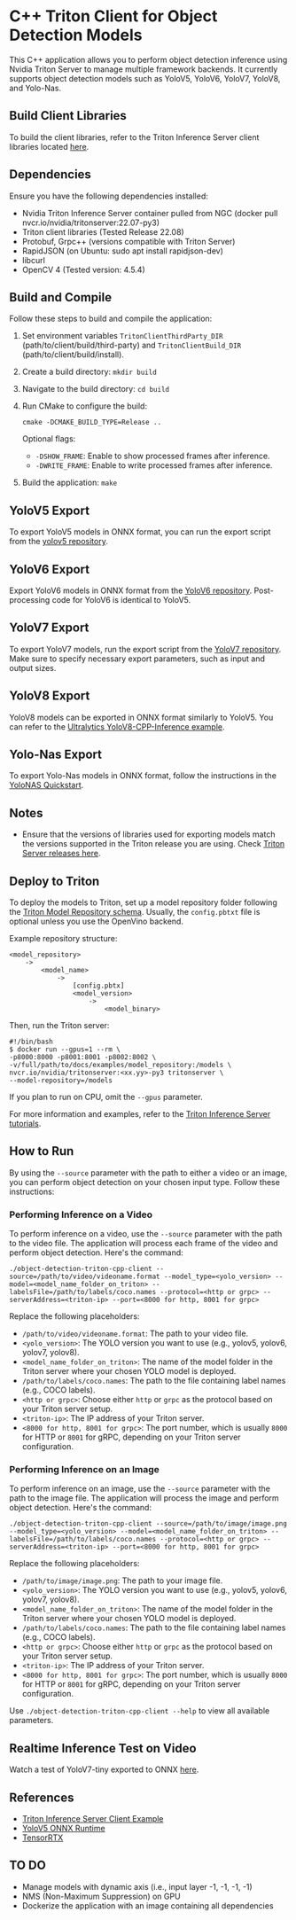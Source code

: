 # C++ Triton Client for Object Detection Models

This C++ application allows you to perform object detection inference using Nvidia Triton Server to manage multiple framework backends. It currently supports object detection models such as YoloV5, YoloV6, YoloV7, YoloV8, and Yolo-Nas.

## Build Client Libraries

To build the client libraries, refer to the Triton Inference Server client libraries located [here](https://github.com/triton-inference-server/client/tree/r22.08).

## Dependencies

Ensure you have the following dependencies installed:

- Nvidia Triton Inference Server container pulled from NGC (docker pull nvcr.io/nvidia/tritonserver:22.07-py3)
- Triton client libraries (Tested Release 22.08)
- Protobuf, Grpc++ (versions compatible with Triton Server)
- RapidJSON (on Ubuntu: sudo apt install rapidjson-dev)
- libcurl
- OpenCV 4 (Tested version: 4.5.4)

## Build and Compile

Follow these steps to build and compile the application:

1. Set environment variables `TritonClientThirdParty_DIR` (path/to/client/build/third-party) and `TritonClientBuild_DIR` (path/to/client/build/install).
2. Create a build directory: `mkdir build`
3. Navigate to the build directory: `cd build`
4. Run CMake to configure the build:

   ```shell
   cmake -DCMAKE_BUILD_TYPE=Release ..
   ```
   
   Optional flags:
   - `-DSHOW_FRAME`: Enable to show processed frames after inference.
   - `-DWRITE_FRAME`: Enable to write processed frames after inference.
   
5. Build the application: `make`

## YoloV5 Export

To export YoloV5 models in ONNX format, you can run the export script from the [yolov5 repository](https://github.com/ultralytics/yolov5/issues/251).

## YoloV6 Export

Export YoloV6 models in ONNX format from the [YoloV6 repository](https://github.com/meituan/YOLOv6/tree/main/deploy/ONNX). Post-processing code for YoloV6 is identical to YoloV5.

## YoloV7 Export

To export YoloV7 models, run the export script from the [YoloV7 repository](https://github.com/WongKinYiu/yolov7#export). Make sure to specify necessary export parameters, such as input and output sizes.

## YoloV8 Export

YoloV8 models can be exported in ONNX format similarly to YoloV5. You can refer to the [Ultralytics YoloV8-CPP-Inference example](https://github.com/ultralytics/ultralytics/tree/main/examples/YOLOv8-CPP-Inference).

## Yolo-Nas Export

To export Yolo-Nas models in ONNX format, follow the instructions in the [YoloNAS Quickstart](https://github.com/Deci-AI/super-gradients/blob/master/documentation/source/YoloNASQuickstart.md#export-to-onnx).

## Notes

- Ensure that the versions of libraries used for exporting models match the versions supported in the Triton release you are using. Check [Triton Server releases here](https://github.com/triton-inference-server/server/releases).

## Deploy to Triton

To deploy the models to Triton, set up a model repository folder following the [Triton Model Repository schema](https://github.com/triton-inference-server/server/blob/main/docs/model_repository.md). Usually, the `config.pbtxt` file is optional unless you use the OpenVino backend.

Example repository structure:

```
<model_repository>
    -> 
        <model_name>
            -> 
                [config.pbtx]
                <model_version>
                    ->
                        <model_binary>
```

Then, run the Triton server:

```shell
#!/bin/bash
$ docker run --gpus=1 --rm \
-p8000:8000 -p8001:8001 -p8002:8002 \
-v/full/path/to/docs/examples/model_repository:/models \
nvcr.io/nvidia/tritonserver:<xx.yy>-py3 tritonserver \
--model-repository=/models
```

If you plan to run on CPU, omit the `--gpus` parameter.

For more information and examples, refer to the [Triton Inference Server tutorials](https://github.com/triton-inference-server/tutorials).

## How to Run

By using the `--source` parameter with the path to either a video or an image, you can perform object detection on your chosen input type. Follow these instructions:


### Performing Inference on a Video

To perform inference on a video, use the `--source` parameter with the path to the video file. The application will process each frame of the video and perform object detection. Here's the command:

```shell
./object-detection-triton-cpp-client --source=/path/to/video/videoname.format --model_type=<yolo_version> --model=<model_name_folder_on_triton> --labelsFile=/path/to/labels/coco.names --protocol=<http or grpc> --serverAddress=<triton-ip> --port=<8000 for http, 8001 for grpc>
```

Replace the following placeholders:
- `/path/to/video/videoname.format`: The path to your video file.
- `<yolo_version>`: The YOLO version you want to use (e.g., yolov5, yolov6, yolov7, yolov8).
- `<model_name_folder_on_triton>`: The name of the model folder in the Triton server where your chosen YOLO model is deployed.
- `/path/to/labels/coco.names`: The path to the file containing label names (e.g., COCO labels).
- `<http or grpc>`: Choose either `http` or `grpc` as the protocol based on your Triton server setup.
- `<triton-ip>`: The IP address of your Triton server.
- `<8000 for http, 8001 for grpc>`: The port number, which is usually `8000` for HTTP or `8001` for gRPC, depending on your Triton server configuration.

### Performing Inference on an Image

To perform inference on an image, use the `--source` parameter with the path to the image file. The application will process the image and perform object detection. Here's the command:

```shell
./object-detection-triton-cpp-client --source=/path/to/image/image.png --model_type=<yolo_version> --model=<model_name_folder_on_triton> --labelsFile=/path/to/labels/coco.names --protocol=<http or grpc> --serverAddress=<triton-ip> --port=<8000 for http, 8001 for grpc>
```

Replace the following placeholders:
- `/path/to/image/image.png`: The path to your image file.
- `<yolo_version>`: The YOLO version you want to use (e.g., yolov5, yolov6, yolov7, yolov8).
- `<model_name_folder_on_triton>`: The name of the model folder in the Triton server where your chosen YOLO model is deployed.
- `/path/to/labels/coco.names`: The path to the file containing label names (e.g., COCO labels).
- `<http or grpc>`: Choose either `http` or `grpc` as the protocol based on your Triton server setup.
- `<triton-ip>`: The IP address of your Triton server.
- `<8000 for http, 8001 for grpc>`: The port number, which is usually `8000` for HTTP or `8001` for gRPC, depending on your Triton server configuration.

Use `./object-detection-triton-cpp-client --help` to view all available parameters.

## Realtime Inference Test on Video

Watch a test of YoloV7-tiny exported to ONNX [here](https://youtu.be/lke5TcbP2a0).

## References

- [Triton Inference Server Client Example](https://github.com/triton-inference-server/client/blob/r21.08/src/c%2B%2B/examples/image_client.cc)
- [YoloV5 ONNX Runtime](https://github.com/itsnine/yolov5-onnxruntime)
- [TensorRTX](https://github.com/wang-xinyu/tensorrtx)

## TO DO

- Manage models with dynamic axis (i.e., input layer -1, -1, -1, -1)
- NMS (Non-Maximum Suppression) on GPU
- Dockerize the application with an image containing all dependencies
